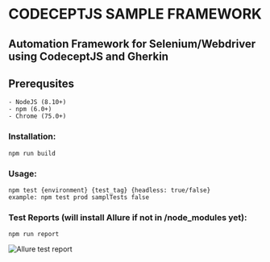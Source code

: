 # CODECEPTJS SAMPLE FRAMEWORK

## Automation Framework for Selenium/Webdriver using CodeceptJS and Gherkin

## Prerequsites
	- NodeJS (8.10+)
	- npm (6.0+)
	- Chrome (75.0+)

### Installation:
	npm run build

### Usage:
    npm test {environment} {test_tag} {headless: true/false}
    example: npm test prod samplTests false

### Test Reports (will install Allure if not in /node_modules yet):
	npm run report
	
![Allure test report](https://imgur.com/a/2pltJOf)
